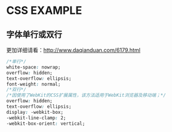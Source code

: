 # CSS EXAMPLE

## 字体单行或双行

更加详细请看：http://www.daqianduan.com/6179.html
```css
/*单行*/
white-space: nowrap;
overflow: hidden;
text-overflow: ellipsis;
font-weight: normal;
/*双行*/
/*因使用了WebKit的CSS扩展属性，该方法适用于WebKit浏览器及移动端；*/
overflow: hidden;
text-overflow: ellipsis;
display: -webkit-box;
-webkit-line-clamp: 2;
-webkit-box-orient: vertical;
``` 

